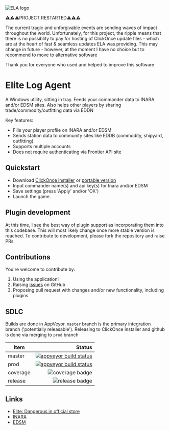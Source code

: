 ![ELA logo](EliteLogAgent/Resources/elite-dangerous-icon.ico)

:warning::warning::warning:PROJECT RESTARTED:warning::warning::warning:

The current tragic and unforgivable events are sending waves of impact throughout the world. Unfortunately, for this project, the ripple means that there is no possiblity to pay for hosting of ClickOnce update files - which are at the heart of fast & seamless updates ELA was providing. This may change in future - however, at the moment I have no choice but to recommend to move to alternative software

Thank you for everyone who used and helped to improve this software

# Elite Log Agent

A Windows utility, sitting in tray. Feeds your commander data to INARA and/or EDSM sites. Also helps other players by sharing trade/commodity/outfitting data via EDDN

Key features:
* Fills your player profile on INARA and/or EDSM 
* Sends station data to community sites like EDDB (commodity, shipyard, outfitting)
* Supports multiple accounts
* Does not require authenticating via Frontier API site

## Quickstart

* Download [ClickOnce installer][clickonce] or [portable version][release-latest]
* Input commander name(s) and api key(s) for Inara and/or EDSM
* Save settings (press 'Apply' and/or 'OK')
* Launch the game.

## Plugin development

At this time, I see the best way of plugin support as incorporating them into this codebase. This will most likely change once more stable version is reached.
To contribute to development, please fork the repository and raise PRs

## Contributions

You're welcome to contribute by:

1. Using the application!
2. Raising [issues](https://github.com/DarkWanderer/Elite-Log-Agent/issues) on GitHub
3. Proposing pull request with changes and/or new functionality, including plugins

## SDLC

Builds are done in AppVeyor. `master` branch is the primary integration branch ('potentially releasable').
Releasing to ClickOnce installer and github  is done via merging to `prod` branch

| Item          | Status  |
| ------------- | ------------: |
| master   | [![appveyor build status][buildstatus-master]][project] |
| prod     | [![appveyor build status][buildstatus-prod]][project]   |
| coverage | ![coverage badge][codecov-badge]
| release  | ![release badge][release-badge]

## Links

* [Elite: Dangerous in official store](https://www.frontierstore.net/games/elite-dangerous-cat.html)
* [INARA](https://inara.cz)
* [EDSM](https://edsm.net)

[buildstatus-master]: https://ci.appveyor.com/api/projects/status/6n52i9wkthtwtb34/branch/master
[buildstatus-prod]: https://ci.appveyor.com/api/projects/status/6n52i9wkthtwtb34/branch/prod
[project]: https://ci.appveyor.com/project/DarkWanderer/Elite-Log-Agent
[clickonce]: https://elitelogagent.blob.core.windows.net/clickonce/EliteLogAgent.application
[release-latest]: https://github.com/DarkWanderer/Elite-Log-Agent/releases/latest
[releases]: https://github.com/DarkWanderer/Elite-Log-Agent/releases
[codecov-badge]: https://codecov.io/gh/DarkWanderer/Elite-Log-Agent/branch/master/graph/badge.svg
[release-badge]: https://img.shields.io/github/release/DarkWanderer/Elite-Log-Agent.svg
